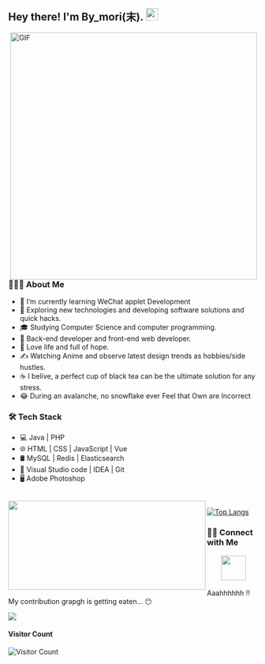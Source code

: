 <h2> Hey there! I'm By_mori(末). <img src="https://cdn.jsdelivr.net/gh/bymori/image-PicX/typora/Hi.gif" width="25"></h2>

<!-- <img align="right" alt="GIF" src="https://raw.githubusercontent.com/devSouvik/devSouvik/master/gif3.gif" width="500" /> -->
<img align="right" alt="GIF" src="https://cdn.jsdelivr.net/gh/bymori/image-PicX/typora/gif4.gif?raw=true" width="500"/>

### 👨🏻‍💻 About Me 

- 🔭 I’m currently learning WeChat applet Development
- 🤔 Exploring new technologies and developing software solutions and quick hacks.
- 🎓 Studying Computer Science and computer programming.
- 💼 Back-end developer and front-end web developer.
- 🌱 Love life and full of hope.
- ✍️ Watching Anime and observe latest design trends as hobbies/side hustles.
- ☕ I belive, a perfect cup of black tea can be the ultimate solution for any stress. 
- 😂 During an avalanche, no snowflake ever Feel that Own are Incorrect


### 🛠 Tech Stack

- 💻 Java  | PHP  
- 🌐 HTML | CSS | JavaScript  | Vue
- 🛢  MySQL | Redis | Elasticsearch
- 🔧 Visual Studio code | IDEA | Git
- 🖥 Adobe Photoshop

<br/>
 <img align="left" height="180" width="400" style="display: inline-block; "
        src="https://github-readme-stats.vercel.app/api?username=bymori&show_icons=true" />

[![Top Langs](https://github-readme-stats.vercel.app/api/top-langs/?username=bymori&layout=compact)](http://ioinn.cn/)


### 🤝🏻 Connect with Me
<p align="center">
&nbsp; <a href="by_mori@163.com" target="_blank" rel="noopener noreferrer"><img src="https://img.icons8.com/plasticine/100/000000/gmail.png"  width="50" /></a>
</p>

Aaahhhhhh !! My contribution grapgh is getting eaten... 😶
<p> 
 <img src="https://cdn.jsdelivr.net/gh/bymori/image-PicX/typora/github-contribution-grid-snake.gif" />
</p>

#### Visitor Count
 ![Visitor Count](https://profile-counter.glitch.me/{bymori}/count.svg)
